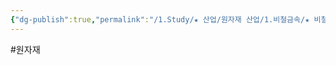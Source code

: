 ```yaml
---
{"dg-publish":true,"permalink":"/1.Study/★ 산업/원자재 산업/1.비철금속/★ 비철금속 & 귀금속/INFO_비철금속/청동/","created":"2024-11-20T21:02:28.612+09:00","updated":"2025-06-03T20:07:20.450+09:00"}
---
```


#원자재 